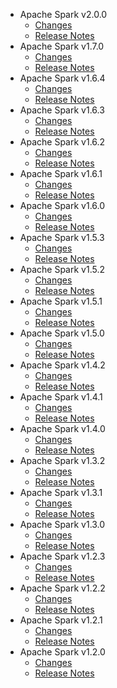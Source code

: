 
<!---
# Licensed to the Apache Software Foundation (ASF) under one
# or more contributor license agreements.  See the NOTICE file
# distributed with this work for additional information
# regarding copyright ownership.  The ASF licenses this file
# to you under the Apache License, Version 2.0 (the
# "License"); you may not use this file except in compliance
# with the License.  You may obtain a copy of the License at
#
#     http://www.apache.org/licenses/LICENSE-2.0
#
# Unless required by applicable law or agreed to in writing, software
# distributed under the License is distributed on an "AS IS" BASIS,
# WITHOUT WARRANTIES OR CONDITIONS OF ANY KIND, either express or implied.
# See the License for the specific language governing permissions and
# limitations under the License.
-->
* Apache Spark v2.0.0
    * [Changes](2.0.0/CHANGES.2.0.0.md)
    * [Release Notes](2.0.0/RELEASENOTES.2.0.0.md)
* Apache Spark v1.7.0
    * [Changes](1.7.0/CHANGES.1.7.0.md)
    * [Release Notes](1.7.0/RELEASENOTES.1.7.0.md)
* Apache Spark v1.6.4
    * [Changes](1.6.4/CHANGES.1.6.4.md)
    * [Release Notes](1.6.4/RELEASENOTES.1.6.4.md)
* Apache Spark v1.6.3
    * [Changes](1.6.3/CHANGES.1.6.3.md)
    * [Release Notes](1.6.3/RELEASENOTES.1.6.3.md)
* Apache Spark v1.6.2
    * [Changes](1.6.2/CHANGES.1.6.2.md)
    * [Release Notes](1.6.2/RELEASENOTES.1.6.2.md)
* Apache Spark v1.6.1
    * [Changes](1.6.1/CHANGES.1.6.1.md)
    * [Release Notes](1.6.1/RELEASENOTES.1.6.1.md)
* Apache Spark v1.6.0
    * [Changes](1.6.0/CHANGES.1.6.0.md)
    * [Release Notes](1.6.0/RELEASENOTES.1.6.0.md)
* Apache Spark v1.5.3
    * [Changes](1.5.3/CHANGES.1.5.3.md)
    * [Release Notes](1.5.3/RELEASENOTES.1.5.3.md)
* Apache Spark v1.5.2
    * [Changes](1.5.2/CHANGES.1.5.2.md)
    * [Release Notes](1.5.2/RELEASENOTES.1.5.2.md)
* Apache Spark v1.5.1
    * [Changes](1.5.1/CHANGES.1.5.1.md)
    * [Release Notes](1.5.1/RELEASENOTES.1.5.1.md)
* Apache Spark v1.5.0
    * [Changes](1.5.0/CHANGES.1.5.0.md)
    * [Release Notes](1.5.0/RELEASENOTES.1.5.0.md)
* Apache Spark v1.4.2
    * [Changes](1.4.2/CHANGES.1.4.2.md)
    * [Release Notes](1.4.2/RELEASENOTES.1.4.2.md)
* Apache Spark v1.4.1
    * [Changes](1.4.1/CHANGES.1.4.1.md)
    * [Release Notes](1.4.1/RELEASENOTES.1.4.1.md)
* Apache Spark v1.4.0
    * [Changes](1.4.0/CHANGES.1.4.0.md)
    * [Release Notes](1.4.0/RELEASENOTES.1.4.0.md)
* Apache Spark v1.3.2
    * [Changes](1.3.2/CHANGES.1.3.2.md)
    * [Release Notes](1.3.2/RELEASENOTES.1.3.2.md)
* Apache Spark v1.3.1
    * [Changes](1.3.1/CHANGES.1.3.1.md)
    * [Release Notes](1.3.1/RELEASENOTES.1.3.1.md)
* Apache Spark v1.3.0
    * [Changes](1.3.0/CHANGES.1.3.0.md)
    * [Release Notes](1.3.0/RELEASENOTES.1.3.0.md)
* Apache Spark v1.2.3
    * [Changes](1.2.3/CHANGES.1.2.3.md)
    * [Release Notes](1.2.3/RELEASENOTES.1.2.3.md)
* Apache Spark v1.2.2
    * [Changes](1.2.2/CHANGES.1.2.2.md)
    * [Release Notes](1.2.2/RELEASENOTES.1.2.2.md)
* Apache Spark v1.2.1
    * [Changes](1.2.1/CHANGES.1.2.1.md)
    * [Release Notes](1.2.1/RELEASENOTES.1.2.1.md)
* Apache Spark v1.2.0
    * [Changes](1.2.0/CHANGES.1.2.0.md)
    * [Release Notes](1.2.0/RELEASENOTES.1.2.0.md)
